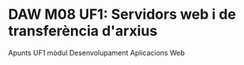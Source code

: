 # DAW M08 UF1: Servidors web i de transferència d'arxius

Apunts UF1 mòdul Desenvolupament Aplicacions Web
